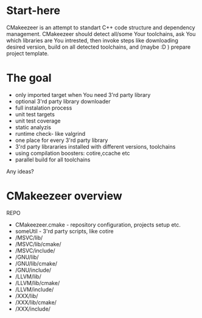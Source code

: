 # Start-here
CMakeezeer is an attempt to standart C++ code structure and dependency management.
CMakeezeer should detect all/some Your toolchains, ask You which libraries are You intrested, then invoke steps like downloading desired version, build on all detected toolchains, and (maybe :D ) prepare project template. 

# The goal
- only imported target when You need 3'rd party library
- optional 3'rd party library downloader
- full instalation process
- unit test targets
- unit test coverage 
- static analyzis
- runtime check- like valgrind
- one place for every 3'rd party library
- 3'rd party librararies installed with different versions, toolchains
- using compilation boosters: cotire,ccache etc
- parallel build for all toolchains

Any ideas?


# CMakeezeer overview
REPO
  - CMakeezeer.cmake - repository configuration, projects setup etc.
  - someUtil - 3'rd party scripts, like cotire 
  - /MSVC/lib/
  - /MSVC/lib/cmake/
  - /MSVC/include/
  - /GNU/lib/
  - /GNU/lib/cmake/
  - /GNU/include/
  - /LLVM/lib/
  - /LLVM/lib/cmake/
  - /LLVM/include/
  - /XXX/lib/
  - /XXX/lib/cmake/
  - /XXX/include/
  

